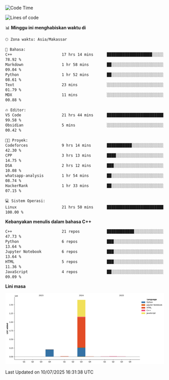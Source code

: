 <!--START_SECTION:waka-->
![Code Time](http://img.shields.io/badge/Code%20Time-322%20hrs%2034%20mins-blue)

![Lines of code](https://img.shields.io/badge/Sejak%20Hello%20World%20aku%20telah%20menulis-1.9%20million%20baris%20kode-blue)

📊 **Minggu ini menghabiskan waktu di** 

```text
🕑︎ Zona waktu: Asia/Makassar

💬 Bahasa: 
C++                      17 hrs 14 mins      ████████████████████░░░░░   78.92 % 
Markdown                 1 hr 58 mins        ██░░░░░░░░░░░░░░░░░░░░░░░   09.04 % 
Python                   1 hr 52 mins        ██░░░░░░░░░░░░░░░░░░░░░░░   08.61 % 
Text                     23 mins             ░░░░░░░░░░░░░░░░░░░░░░░░░   01.79 % 
MDX                      11 mins             ░░░░░░░░░░░░░░░░░░░░░░░░░   00.88 % 

🔥 Editor: 
VS Code                  21 hrs 44 mins      █████████████████████████   99.58 % 
Obsidian                 5 mins              ░░░░░░░░░░░░░░░░░░░░░░░░░   00.42 % 

🐱‍💻 Proyek: 
Codeforces               9 hrs 14 mins       ███████████░░░░░░░░░░░░░░   42.30 % 
CPP                      3 hrs 13 mins       ████░░░░░░░░░░░░░░░░░░░░░   14.75 % 
DSA                      2 hrs 12 mins       ███░░░░░░░░░░░░░░░░░░░░░░   10.08 % 
whatsapp-analysis        1 hr 54 mins        ██░░░░░░░░░░░░░░░░░░░░░░░   08.74 % 
HackerRank               1 hr 33 mins        ██░░░░░░░░░░░░░░░░░░░░░░░   07.15 % 

💻 Sistem Operasi: 
Linux                    21 hrs 50 mins      █████████████████████████   100.00 % 
```

**Kebanyakan menulis dalam bahasa C++** 

```text
C++                      21 repos            ████████████░░░░░░░░░░░░░   47.73 % 
Python                   6 repos             ███░░░░░░░░░░░░░░░░░░░░░░   13.64 % 
Jupyter Notebook         6 repos             ███░░░░░░░░░░░░░░░░░░░░░░   13.64 % 
HTML                     5 repos             ███░░░░░░░░░░░░░░░░░░░░░░   11.36 % 
JavaScript               4 repos             ██░░░░░░░░░░░░░░░░░░░░░░░   09.09 % 
```



**Lini masa**

![Lines of Code chart](https://raw.githubusercontent.com/yusuf601/yusuf601/main/assets/bar_graph.png)


 Last Updated on 10/07/2025 16:31:38 UTC
<!--END_SECTION:waka-->

